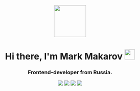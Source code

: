 <div id="wrapper" align="center">
  <img src="https://media.tenor.com/09uldTF_OnIAAAAd/squirrel-dancing-squirrel.gif" width="100"/>
  <div id="Header">
  <h1 align="center">Hi there, I'm Mark Makarov 
<img src="https://github.com/blackcater/blackcater/raw/main/images/Hi.gif" height="32"/></h1>
<h3 align="center">Frontend-developer from Russia.</h3>
  </div>
  
  <div id="badges">
   <img src="https://img.shields.io/badge/Telegram-blue?style=for-the-badge&logo=Telegram&logoColor=white"/>
    <img src="https://img.shields.io/badge/VK-blue?style=for-the-badge&logo=VK&logoColor=white"/>
    <img src="https://img.shields.io/badge/WhatsApp-green?style=for-the-badge&logo=WhatsApp&logoColor=white"/>
    <img src="https://img.shields.io/badge/Github-black?style=for-the-badge&logo=Github&logoColor=white"/>
</div>
</div>
